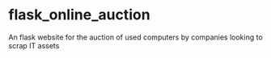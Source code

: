 # flask_online_auction
An flask website for the auction of used computers by companies looking to scrap IT assets
